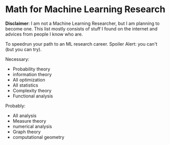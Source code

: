 # Math for Machine Learning Research

**Disclaimer**: I am not a Machine Learning Researcher, but I am planning to become one. This list mostly consists of stuff I found on the internet and advices from people I know who are.

To speedrun your path to an ML research career. 
Spoiler Alert: you can't (but you can try).

Necessary:
- Probability theory
- information theory
- All optimization
- All statistics
- Complexity theory
- Functional analysis

Probably:
- All analysis
- Measure theory
- numerical analysis
- Graph theory
- computational geometry


 

